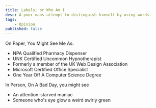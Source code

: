 ```yaml
---
title: Labels; or Who Am I
desc: A poor mans attempt to distinguish himself by using words.
tags: 
    - Opinion
published: false
---
```


On Paper, You Might See Me As:
 - NPA Qualified Pharmacy Dispenser
 - UNK Certified Uncommon Hypnotherapist
 - Formerly a member of the UK Web Design Association
 - Microsoft Certified Office Specialist
 - One Year Off A Computer Science Degree

In Person, On A Bad Day, you might see
 - An attention-starved maniac
 - Someone who's eye glow a weird swirly green